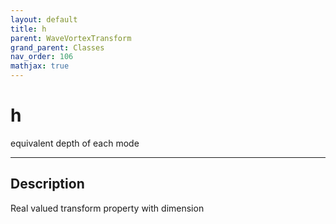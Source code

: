 ```yaml
---
layout: default
title: h
parent: WaveVortexTransform
grand_parent: Classes
nav_order: 106
mathjax: true
---
```


#  h

equivalent depth of each mode


---

## Description
Real valued transform property with dimension 